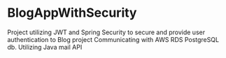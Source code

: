 # BlogAppWithSecurity
Project utilizing JWT and Spring Security to secure and provide user authentication to Blog project
Communicating with AWS RDS PostgreSQL db. Utilizing Java mail API  
